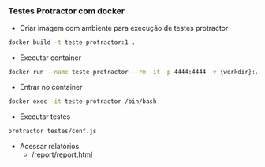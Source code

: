 ### Testes Protractor com docker

- Criar imagem com ambiente para execução de testes protractor

```sh
docker build -t teste-protractor:1 .
```
- Executar container

```sh
docker run --name teste-protractor --rm -it -p 4444:4444 -v {workdir}:/testes teste-protractor:1 /bin/bash
```

- Entrar no container

```sh
docker exec -it teste-protractor /bin/bash
```

- Executar testes

```sh
protractor testes/conf.js
```

- Acessar relatórios
    - /report/report.html

